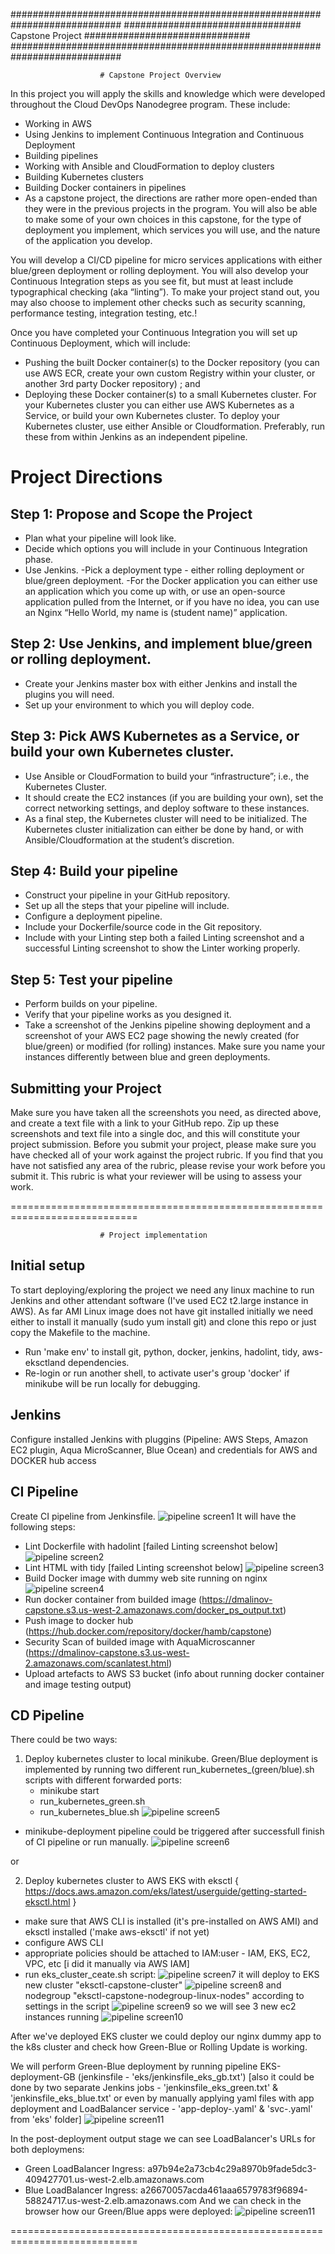 ############################################################################
################################   Capstone Project   ##############################
############################################################################

						# Capstone Project Overview

In this project you will apply the skills and knowledge which were developed throughout the Cloud DevOps Nanodegree program. These include:

- Working in AWS
- Using Jenkins to implement Continuous Integration and Continuous Deployment
- Building pipelines
- Working with Ansible and CloudFormation to deploy clusters
- Building Kubernetes clusters
- Building Docker containers in pipelines
- As a capstone project, the directions are rather more open-ended than they were in the previous projects in the program. You will also be able to make some of your own choices in this capstone, for the type of deployment you implement, which services you will use, and the nature of the application you develop.

You will develop a CI/CD pipeline for micro services applications with either blue/green deployment or rolling deployment. You will also develop your Continuous Integration steps as you see fit, but must at least include typographical checking (aka “linting”). To make your project stand out, you may also choose to implement other checks such as security scanning, performance testing, integration testing, etc.!

Once you have completed your Continuous Integration you will set up Continuous Deployment, which will include:

- Pushing the built Docker container(s) to the Docker repository (you can use AWS ECR, create your own custom Registry within your cluster, or another 3rd party Docker repository) ; and
- Deploying these Docker container(s) to a small Kubernetes cluster. For your Kubernetes cluster you can either use AWS Kubernetes as a Service, or build your own Kubernetes cluster. To deploy your Kubernetes cluster, use either Ansible or Cloudformation. Preferably, run these from within Jenkins as an independent pipeline.

# Project Directions

## Step 1: Propose and Scope the Project
- Plan what your pipeline will look like.
- Decide which options you will include in your Continuous Integration phase.
- Use Jenkins.
-Pick a deployment type - either rolling deployment or blue/green deployment.
-For the Docker application you can either use an application which you come up with, or use an open-source application pulled from the Internet, or if you have no idea, you can use an Nginx “Hello World, my name is (student name)” application.

## Step 2: Use Jenkins, and implement blue/green or rolling deployment.
- Create your Jenkins master box with either Jenkins and install the plugins you will need.
- Set up your environment to which you will deploy code.

## Step 3: Pick AWS Kubernetes as a Service, or build your own Kubernetes cluster.
- Use Ansible or CloudFormation to build your “infrastructure”; i.e., the Kubernetes Cluster.
- It should create the EC2 instances (if you are building your own), set the correct networking settings, and deploy software to these instances.
- As a final step, the Kubernetes cluster will need to be initialized. The Kubernetes cluster initialization can either be done by hand, or with Ansible/Cloudformation at the student’s discretion.

## Step 4: Build your pipeline
- Construct your pipeline in your GitHub repository.
- Set up all the steps that your pipeline will include.
- Configure a deployment pipeline.
- Include your Dockerfile/source code in the Git repository.
- Include with your Linting step both a failed Linting screenshot and a successful Linting screenshot to show the Linter working properly.

## Step 5: Test your pipeline
- Perform builds on your pipeline.
- Verify that your pipeline works as you designed it.
- Take a screenshot of the Jenkins pipeline showing deployment and a screenshot of your AWS EC2 page showing the newly created (for blue/green) or modified (for rolling) instances. Make sure you name your instances differently between blue and green deployments.

## Submitting your Project
Make sure you have taken all the screenshots you need, as directed above, and create a text file with a link to your GitHub repo.
Zip up these screenshots and text file into a single doc, and this will constitute your project submission.
Before you submit your project, please make sure you have checked all of your work against the project rubric. If you find that you have not satisfied any area of the rubric, please revise your work before you submit it. This rubric is what your reviewer will be using to assess your work.

============================================================================

						# Project implementation

## Initial setup
To start deploying/exploring the project we need any linux machine to run Jenkins and other attendant software (I've used EC2 t2.large instance in AWS).
As far AMI Linux image does not have git installed initially we need either to install it manually (sudo yum install git) and clone this repo or just copy the Makefile to the machine.

- Run 'make env' to install git, python, docker, jenkins, hadolint, tidy, aws-eksctland dependencies.
- Re-login or run another shell, to activate user's group 'docker' if minikube will be run locally for debugging. 

## Jenkins
Configure installed Jenkins with pluggins (Pipeline: AWS Steps, Amazon EC2 plugin, Aqua MicroScanner, Blue Ocean) and credentials for AWS and DOCKER hub access

## CI Pipeline
Create CI pipeline from Jenkinsfile. 
![pipeline screen1](screenshots/screenshot01_successful_pipeline.jpg)
It will have the following steps: 
- Lint Dockerfile with hadolint [failed Linting screenshot below]
![pipeline screen2](screenshots/screenshot02_failed_hadolint_check.jpg)
- Lint HTML with tidy [failed Linting screenshot below]
![pipeline screen3](screenshots/screenshot03_failed_tidy_check.jpg)
- Build Docker image with dummy web site running on nginx
![pipeline screen4](screenshots/screenshot04_successful_build.jpg)
- Run docker container from builded image (https://dmalinov-capstone.s3.us-west-2.amazonaws.com/docker_ps_output.txt)
- Push image to docker hub (https://hub.docker.com/repository/docker/hamb/capstone)
- Security Scan of builded image with AquaMicroscanner (https://dmalinov-capstone.s3.us-west-2.amazonaws.com/scanlatest.html)
- Upload artefacts to AWS S3 bucket (info about running docker container and image testing output)

## CD Pipeline
There could be two ways: 
1) Deploy kubernetes cluster to local minikube. 
Green/Blue deployment is implemented by running two different run_kubernetes_(green/blue).sh scripts with different forwarded ports:
	- minikube start
	- run_kubernetes_green.sh
	- run_kubernetes_blue.sh
![pipeline screen5](screenshots/screenshot05_minikube_deployment.jpg)
- minikube-deployment pipeline could be triggered after successfull finish of CI pipeline or run manually.
![pipeline screen6](screenshots/screenshot06_green-blue.jpg)

or

2) Deploy kubernetes cluster to AWS EKS with eksctl { https://docs.aws.amazon.com/eks/latest/userguide/getting-started-eksctl.html }
- make sure that AWS CLI is installed (it's pre-installed on AWS AMI) and eksctl installed ('make aws-eksctl' if not yet)
- configure AWS CLI <br>
- appropriate policies should be attached to IAM:user - IAM, EKS, EC2, VPC, etc [i did it manually via AWS IAM]
- run eks_cluster_ceate.sh script:
![pipeline screen7](screenshots/screenshot07_eks_cluster_00.jpg)
 it will deploy to EKS new cluster "eksctl-capstone-cluster"
![pipeline screen8](screenshots/screenshot08_eks_cluster_01.jpg) 
 and nodegroup "eksctl-capstone-nodegroup-linux-nodes" according to settings in the script 
![pipeline screen9](screenshots/screenshot09_eks_cluster_02.jpg) 
 so we will see 3 new ec2 instances running
![pipeline screen10](screenshots/screenshot10_eks_cluster_03.jpg)

After we've deployed EKS cluster we could deploy our nginx dummy app to the k8s cluster and check how Green-Blue or Rolling Update is working.

We will perform Green-Blue deployment by running pipeline EKS-deployment-GB (jenkinsfile - 'eks/jenkinsfile_eks_gb.txt')
[also it could be done by two separate Jenkins jobs - 'jenkinsfile_eks_green.txt' & 'jenkinsfile_eks_blue.txt' or even by manually applying yaml files with app deployment and LoadBalancer service - 'app-deploy-<COLOR>.yaml' & 'svc-<COLOR>.yaml' from 'eks' folder]
![pipeline screen11](screenshots/screenshot11_eks_green-blue_01.jpg)

In the post-deployment output stage we can see LoadBalancer's URLs for both deploymens:
- Green LoadBalancer Ingress:     a97b94e2a73cb4c29a8970b9fade5dc3-409427701.us-west-2.elb.amazonaws.com
- Blue LoadBalancer Ingress:      a26670057acda461aaa6579783f96894-58824717.us-west-2.elb.amazonaws.com
And we can check in the browser how our Green/Blue apps were deployed:
![pipeline screen11](screenshots/screenshot12_eks_green-blue_02.jpg)


============================================================================

